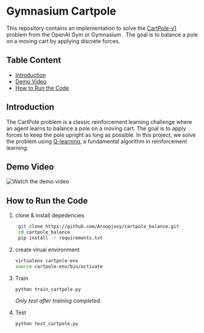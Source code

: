 # Gymnasium Cartpole

This repository contains an implementation to solve the [CartPole-v1](https://gymnasium.farama.org/environments/classic_control/cart_pole/) problem from the OpenAI Gym or Gymnasium . The goal is to balance a pole on a moving cart by applying discrete forces.


## Table Content

- [Introduction](https://github.com/Aroopjosy/cartpole_balance?tab=readme-ov-file#introduction)
- [Demo Video](https://github.com/Aroopjosy/cartpole_balance?tab=readme-ov-file#demo-video-1)
- [How to Run the Code](https://github.com/Aroopjosy/cartpole_balance?tab=readme-ov-file#how-to-run-the-code)

## Introduction

The CartPole problem is a classic reinforcement learning challenge where an agent learns to balance a pole on a moving cart. The goal is to apply forces to keep the pole upright as long as possible. In this project, we solve the problem using [Q-learning](https://en.wikipedia.org/wiki/Q-learning), a fundamental algorithm in reinforcement learning.




## Demo Video
![Watch the demo video](https://github.com/Aroopjosy/cartpole_balance/blob/main/demo.gif)


## How to Run the Code

1. clone & install depedencies
   ```bash
    git clone https://github.com/Aroopjosy/cartpole_balance.git
    cd cartpole_balance
    pip install -r requirements.txt
   ```
2. create virual environment
    ```bash
    virtualenv cartpole-env
    source cartpole-env/bin/activate
    ```

3. Train 
    ``` bash 
    python train_cartpole.py
    ```
    _Only test after training completed._
4. Test
    ```bash
    python test_cartpole.py
    ```


